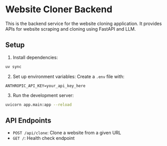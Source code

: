 # Website Cloner Backend

This is the backend service for the website cloning application. It provides APIs for website scraping and cloning using FastAPI and LLM.

## Setup

1. Install dependencies:
```bash
uv sync
```

2. Set up environment variables:
Create a `.env` file with:
```
ANTHROPIC_API_KEY=your_api_key_here
```

3. Run the development server:
```bash
uvicorn app.main:app --reload
```

## API Endpoints

- `POST /api/clone`: Clone a website from a given URL
- `GET /`: Health check endpoint 
